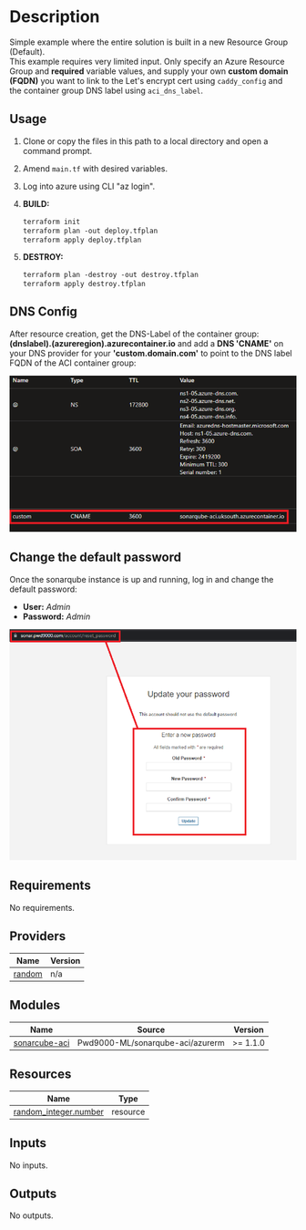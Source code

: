 # Description

Simple example where the entire solution is built in a new Resource Group (Default).  
This example requires very limited input. Only specify an Azure Resource Group and **required** variable values, and supply your own **custom domain (FQDN)** you want to link to the Let's encrypt cert using `caddy_config` and the container group DNS label using `aci_dns_label`.

## Usage

1. Clone or copy the files in this path to a local directory and open a command prompt.
2. Amend `main.tf` with desired variables.
3. Log into azure using CLI "az login".
4. **BUILD:**

    ```hcl
    terraform init
    terraform plan -out deploy.tfplan
    terraform apply deploy.tfplan
    ```

5. **DESTROY:**

    ```hcl
    terraform plan -destroy -out destroy.tfplan
    terraform apply destroy.tfplan
    ```

## DNS Config

After resource creation, get the DNS-Label of the container group: **(dnslabel).(azureregion).azurecontainer.io** and add a **DNS 'CNAME'** on your DNS provider for your **'custom.domain.com'** to point to the DNS label FQDN of the ACI container group:

![image.png](https://raw.githubusercontent.com/Pwd9000-ML/terraform-azurerm-sonarqube-aci/master/assets/dns01.png)  

## Change the default password

Once the sonarqube instance is up and running, log in and change the default password:

- **User:** _Admin_
- **Password:** _Admin_

![image.png](https://raw.githubusercontent.com/Pwd9000-ML/terraform-azurerm-sonarqube-aci/master/assets/default.png)

<!-- BEGIN_TF_DOCS -->
## Requirements

No requirements.

## Providers

| Name | Version |
|------|---------|
| <a name="provider_random"></a> [random](#provider\_random) | n/a |

## Modules

| Name | Source | Version |
|------|--------|---------|
| <a name="module_sonarcube-aci"></a> [sonarcube-aci](#module\_sonarcube-aci) | Pwd9000-ML/sonarqube-aci/azurerm | >= 1.1.0 |

## Resources

| Name | Type |
|------|------|
| [random_integer.number](https://registry.terraform.io/providers/hashicorp/random/latest/docs/resources/integer) | resource |

## Inputs

No inputs.

## Outputs

No outputs.
<!-- END_TF_DOCS -->